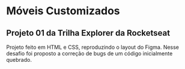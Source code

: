 # Móveis Customizados

## Projeto 01 da Trilha Explorer da Rocketseat

Projeto feito em HTML e CSS, reproduzindo o layout do Figma. Nesse desafio foi proposto a correção de bugs de um código inicialmente quebrado.

